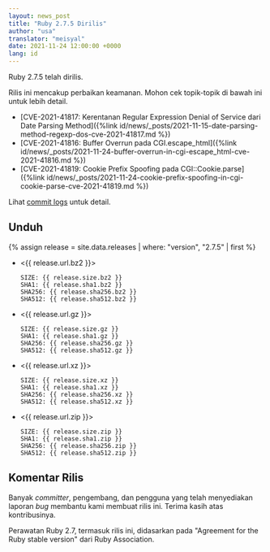 ```yaml
---
layout: news_post
title: "Ruby 2.7.5 Dirilis"
author: "usa"
translator: "meisyal"
date: 2021-11-24 12:00:00 +0000
lang: id
---
```


Ruby 2.7.5 telah dirilis.

Rilis ini mencakup perbaikan keamanan.
Mohon cek topik-topik di bawah ini untuk lebih detail.

* [CVE-2021-41817: Kerentanan Regular Expression Denial of Service dari Date Parsing Method]({%link id/news/_posts/2021-11-15-date-parsing-method-regexp-dos-cve-2021-41817.md %})
* [CVE-2021-41816: Buffer Overrun pada CGI.escape_html]({%link id/news/_posts/2021-11-24-buffer-overrun-in-cgi-escape_html-cve-2021-41816.md %})
* [CVE-2021-41819: Cookie Prefix Spoofing pada CGI::Cookie.parse]({%link id/news/_posts/2021-11-24-cookie-prefix-spoofing-in-cgi-cookie-parse-cve-2021-41819.md %})

Lihat [commit logs](https://github.com/ruby/ruby/compare/v2_7_4...v2_7_5)
untuk detail.

## Unduh

{% assign release = site.data.releases | where: "version", "2.7.5" | first %}

* <{{ release.url.bz2 }}>

      SIZE: {{ release.size.bz2 }}
      SHA1: {{ release.sha1.bz2 }}
      SHA256: {{ release.sha256.bz2 }}
      SHA512: {{ release.sha512.bz2 }}

* <{{ release.url.gz }}>

      SIZE: {{ release.size.gz }}
      SHA1: {{ release.sha1.gz }}
      SHA256: {{ release.sha256.gz }}
      SHA512: {{ release.sha512.gz }}

* <{{ release.url.xz }}>

      SIZE: {{ release.size.xz }}
      SHA1: {{ release.sha1.xz }}
      SHA256: {{ release.sha256.xz }}
      SHA512: {{ release.sha512.xz }}

* <{{ release.url.zip }}>

      SIZE: {{ release.size.zip }}
      SHA1: {{ release.sha1.zip }}
      SHA256: {{ release.sha256.zip }}
      SHA512: {{ release.sha512.zip }}

## Komentar Rilis

Banyak *committer*, pengembang, dan pengguna yang telah menyediakan laporan
*bug* membantu kami membuat rilis ini. Terima kasih atas kontribusinya.

Perawatan Ruby 2.7, termasuk rilis ini, didasarkan pada "Agreement for the
Ruby stable version" dari Ruby Association.
